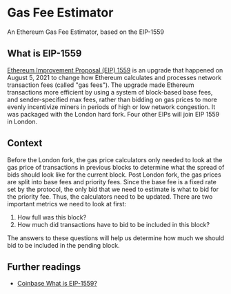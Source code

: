 # Gas Fee Estimator
An Ethereum Gas Fee Estimator, based on the EIP-1559

## What is EIP-1559
[Ethereum Improvement Proposal (EIP) 1559](https://eips.ethereum.org/EIPS/eip-1559) is an upgrade that happened on August 5, 2021 to change how Ethereum calculates and processes network transaction fees (called "gas fees"). The upgrade made Ethereum transactions more efficient by using a system of block-based base fees, and sender-specified max fees, rather than bidding on gas prices to more evenly incentivize miners in periods of high or low network congestion. It was packaged with the London hard fork. Four other EIPs will join EIP 1559 in London.

## Context
Before the London fork, the gas price calculators only needed to look at the gas price of transactions in previous blocks to determine what the spread of bids should look like for the current block. Post London fork, the gas prices are split into base fees and priority fees. Since the base fee is a fixed rate set by the protocol, the only bid that we need to estimate is what to bid for the priority fee. Thus, the calculators need to be updated.
There are two important metrics we need to look at first:
1. How full was this block?
2. How much did transactions have to bid to be included in this block?

The answers to these questions will help us determine how much we should bid to be included in the pending block.

## Further readings
* [Coinbase What is EIP-1559?](https://help.coinbase.com/en/coinbase/getting-started/crypto-education/eip-1559)
